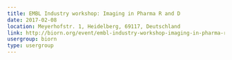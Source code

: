 ```yaml
---
title: EMBL Industry workshop: Imaging in Pharma R and D
date: 2017-02-08
location: Meyerhofstr. 1, Heidelberg, 69117, Deutschland
link: http://biorn.org/event/embl-industry-workshop-imaging-in-pharma-r-and-d/
usergroup: biorn
type: usergroup
---
```


